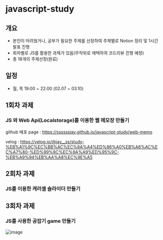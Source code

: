 # javascript-study

## 개요

- 본인이 어려웠거나, 공부가 필요한 주제를 선정하여 주제별로 Notion 정리 및 1시간 발표 진행
- 회차별로 JS를 활용한 과제가 있음(무작위로 채택하여 코드리뷰 진행 예정)
- 총 18개의 주제선정(완료)


## 일정

- 월, 목 19:00 ~ 22:00 (02.07 ~ 03.10)

## 1회차 과제

### JS 와 Web Api(Localstorage)를 이용한 웹 메모장 만들기

github 배포 page : https://ssssssjay.github.io/javascript-study/web-memo

velog : https://velog.io/@jay__ss/study-%EB%A1%9C%EC%BB%AC%EC%8A%A4%ED%86%A0%EB%A6%AC%EC%A7%80-%ED%99%9C%EC%9A%A9%ED%95%9C-%EB%A9%94%EB%AA%A8%EC%9E%A5

## 2회차 과제

### JS를 이용한 캐러셀 슬라이더 만들기

## 3회차 과제

### JS를 사용한 공잡기 game 만들기
![image](https://user-images.githubusercontent.com/48425930/153375215-3c7e8dad-903f-45d3-865b-42e8ded68f4a.png)
